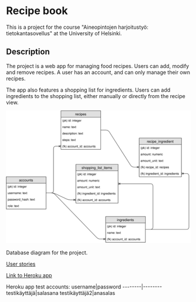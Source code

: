 # Recipe book
This is a project for the course "Aineopintojen harjoitustyö:
tietokantasovellus" at the University of Helsinki.

## Description
The project is a web app for managing food recipes. Users can add, modify and
remove recipes. A user has an account, and can only manage their own recipes.

The app also features a shopping list for ingredients. Users can add ingredients
to the shopping list, either manually or directly from the recipe view.

![Database diagram](docs/database-diagram.svg)

Database diagram for the project.

[User stories](docs/user-stories.md)

[Link to Heroku app](https://tsoha-2020-recipe-book.herokuapp.com)

Heroku app test accounts:
username|password
--------|--------
testikäyttäjä|salasana
testikäyttäjä2|anasalas
